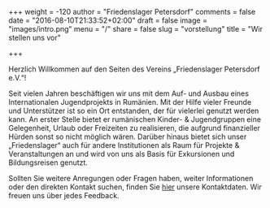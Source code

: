 +++
weight = -120
author = "Friedenslager Petersdorf"
comments = false
date = "2016-08-10T21:33:52+02:00"
draft = false
image = "images/intro.png"
menu = "/"
share = false
slug = "vorstellung"
title = "Wir stellen uns vor"

+++

Herzlich Willkommen auf den Seiten des Vereins „Friedenslager Petersdorf e.V.“!

Seit vielen Jahren beschäftigen wir uns mit dem Auf- und Ausbau eines Internationalen Jugendprojekts in Rumänien. Mit der Hilfe vieler Freunde und Unterstützer ist so ein Ort entstanden, der für vielerlei genutzt werden kann. An erster Stelle bietet er rumänischen Kinder- & Jugendgruppen eine Gelegenheit, Urlaub oder Freizeiten zu realisieren, die aufgrund finanzieller Hürden sonst so nicht möglich wären. Darüber hinaus bietet sich unser „Friedenslager“ auch für andere Institutionen als Raum für Projekte & Veranstaltungen an und wird von uns als Basis für Exkursionen und Bildungsreisen genutzt.


Sollten Sie weitere Anregungen oder Fragen haben, weiter Informationen oder den direkten Kontakt suchen, finden Sie [hier](../../kontakt)  unsere Kontaktdaten. Wir freuen uns über jedes Feedback.


